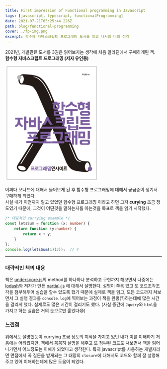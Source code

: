 ```yaml
---
title: First impression of Functional programming in Javascript 
tags: [javascript, typescript, functionalProgramming]
date: 2021-07-21T05:25:44.226Z
path: blog/functional-programming
cover: ./fp-img.png
excerpt: 함수형 자바스크립트 프로그래밍 도서를 읽고 나서의 나의 정리
---
```


2021년, 개발관련 도서를 3권은 읽어보자는 생각에 처음 알라딘에서 구매하게된 책.   
**함수형 자바스크립트 프로그래밍 (저자 유인동)**  

![](./book-cover1.png)

어쩌다 모나드에 대해서 들어보게 된 후 함수형 프로그래밍에 대해서 궁금증이 생겨서 구매하게 되었다.  
사실 내가 이전까지 알고 있었던 함수형 프로그래밍 이라고 하면 그저 **curying** 조금 정도였기 때문에, 그것이 어떤것을 말하는지를 아는것을 목표로 책을 읽기 시작했다.

```typescript
/* 대표적인 currying example */
const letsSum = function (x: number) {
    return function (y:number) {
        return x + y;
    }
};
console.log(letsSum(1)(3));  // 4
```
---

### 대략적인 책의 내용
책은 [underscore.js](https://underscorejs.org/)의 method를 하나하나 분석하고 구현까지 해보면서 나중에는 [lodash](https://lodash.com/)와 저자가 만든 [partial-js](https://marpple.github.io/partial.js/) 에 대해서 설명한다.
설명이 쭈욱 있고 또 코드조각조각을 첨부해두어 실습을 할수 있도록 했기 때문에 실제로 책을 읽고, 모든 코드까지 쳐보면서 그 실행 결과를 `console.log`에 찍어보는 과정이 책을 완뽕(?)하는데에 많은 시간을 걸리게 했다. 실제로도 많은 시간이 걸리기도 했다. (사실 중간에 `Jquery`와 `html`을 가지고 하는 실습은 거의 눈으로만 훑었다😅)


### 느낀점 
위에서도 설명했듯이 currying 조금 정도의 지식을 가지고 있던 내가 이를 이해하기 처음에는 어려웠지만, 책에서 꼼꼼히 설명을 해주고 또 첨부된 코드도 쳐보면서 책을 읽어나가면서 어느정도는 이해가 되었다고 생각한다.
특히 javascript를 사용하는 개발자라면 면접에서 꼭 질문을 받게되는 그 대망의 `closure`에 대해서도 코드와 함께 잘 설명해주고 있어 이해하는데에 많은 도움이 되었다.


